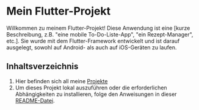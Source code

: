 # Mein Flutter-Projekt

Willkommen zu meinem Flutter-Projekt! Diese Anwendung ist eine [kurze Beschreibung, z.B. "eine mobile To-Do-Liste-App", "ein Rezept-Manager", etc.]. Sie wurde mit dem Flutter-Framework entwickelt und ist darauf ausgelegt, sowohl auf Android- als auch auf iOS-Geräten zu laufen.

## Inhaltsverzeichnis
1. Hier befinden sich all meine [Projekte](./lib)
2. Um dieses Projekt lokal auszuführen oder die erforderlichen Abhängigkeiten zu installieren, folge den Anweisungen in dieser [README-Datei](/portfolio_5500716.).




